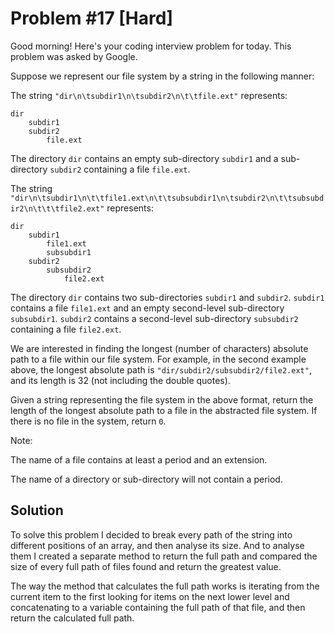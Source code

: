 
# Problem #17 [Hard]  

Good morning! Here's your coding interview problem for today. This problem was asked by Google.  

Suppose we represent our file system by a string in the following manner:  

The string `"dir\n\tsubdir1\n\tsubdir2\n\t\tfile.ext"` represents:  

```text
dir
    subdir1
    subdir2
        file.ext
```

The directory `dir` contains an empty sub-directory `subdir1` and a sub-directory `subdir2` containing a file `file.ext`.  

The string `"dir\n\tsubdir1\n\t\tfile1.ext\n\t\tsubsubdir1\n\tsubdir2\n\t\tsubsubdir2\n\t\t\tfile2.ext"` represents:  

```text
dir
    subdir1
        file1.ext
        subsubdir1
    subdir2
        subsubdir2
            file2.ext
```

The directory `dir` contains two sub-directories `subdir1` and `subdir2`. `subdir1` contains a file `file1.ext` and an empty second-level sub-directory `subsubdir1`. `subdir2` contains a second-level sub-directory `subsubdir2` containing a file `file2.ext`.  

We are interested in finding the longest (number of characters) absolute path to a file within our file system. For example, in the second example above, the longest absolute path is `"dir/subdir2/subsubdir2/file2.ext"`, and its length is 32 (not including the double quotes).  

Given a string representing the file system in the above format, return the length of the longest absolute path to a file in the abstracted file system. If there is no file in the system, return `0`.  

Note:  

The name of a file contains at least a period and an extension.  

The name of a directory or sub-directory will not contain a period.  

## Solution  

To solve this problem I decided to break every path of the string into different positions of an array, and then analyse its size. And to analyse them I created a separate method to return the full path and compared the size of every full path of files found and return the greatest value.  

The way the method that calculates the full path works is iterating from the current item to the first looking for items on the next lower level and concatenating to a variable containing the full path of that file, and then return the calculated full path.  
